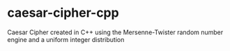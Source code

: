 # caesar-cipher-cpp
Caesar Cipher created in C++ using the Mersenne-Twister random number engine and a uniform integer distribution
